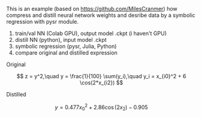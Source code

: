 This is an example (based on https://github.com/MilesCranmer) how compress and distill neural network weights and desribe data by a symbolic regression with pysr module.

1. train/val NN (Colab GPU), output model .ckpt (i haven't GPU)
2. distill NN (python), input model .ckpt
3. symbolic regression (pysr, Julia, Python)
4. compare original and distilled expression


Original 

$$ z = y^2,\quad y = \frac{1}{100} \sum(y_i),\quad y_i = x_{i0}^2 + 6 \cos(2*x_{i2}) $$

Distilled

$$ y = 0.477 x_{0}^{2} + 2.86 \cos{\left(2 x_{2} \right)} - 0.905 $$



  



